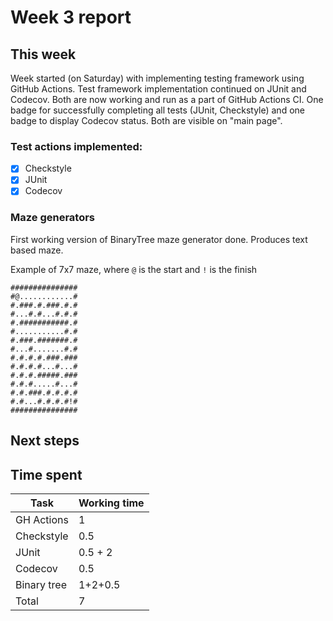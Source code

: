 # Week 3 report

## This week

Week started (on Saturday) with implementing testing framework using GitHub Actions. Test framework implementation continued on JUnit and Codecov. Both are now working and run as a part of GitHub Actions CI. One badge for successfully completing all tests (JUnit, Checkstyle) and one badge to display Codecov status. Both are visible on "main page".
### Test actions implemented:
- [x] Checkstyle
- [x] JUnit
- [x] Codecov

### Maze generators
First working version of BinaryTree maze generator done. Produces text based maze.

Example of 7x7 maze, where ```@``` is the start and ```!``` is the finish
```
###############
#@............#
#.###.#.###.#.#
#...#.#...#.#.#
#.###########.#
#...........#.#
#.###.#######.#
#...#.......#.#
#.#.#.#.###.###
#.#.#.#...#...#
#.#.#.#####.###
#.#.#.....#...#
#.#.###.#.#.#.#
#.#...#.#.#.#!#
###############
```



## Next steps


## Time spent

| Task | Working time |
|------|--------------|
| GH Actions | 1 |
| Checkstyle | 0.5 |
| JUnit | 0.5 + 2 |
| Codecov | 0.5 |
| Binary tree | 1+2+0.5 |
| Total | 7 |
